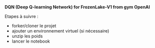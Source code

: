 **DQN (Deep Q-learning Network) for FrozenLake-V1 from gym OpenAI**

Etapes à suivre :
- forker/cloner le projet 
- ajouter un environnement virtuel (si nécessaire)
- unzip les poids 
- lancer le notebook 
